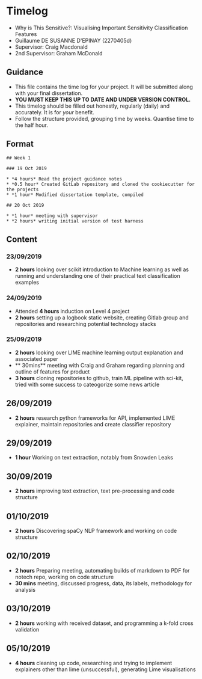 # Timelog

* Why is This Sensitive?: Visualising Important Sensitivity Classification Features
* Guillaume DE SUSANNE D'EPINAY (2270405d)
* Supervisor: Craig Macdonald
* 2nd Supervisor: Graham McDonald

## Guidance

* This file contains the time log for your project. It will be submitted along with your final dissertation.
* **YOU MUST KEEP THIS UP TO DATE AND UNDER VERSION CONTROL.**
* This timelog should be filled out honestly, regularly (daily) and accurately. It is for *your* benefit.
* Follow the structure provided, grouping time by weeks.  Quantise time to the half hour.

## Format
```
## Week 1

### 19 Oct 2019

* *4 hours* Read the project guidance notes
* *0.5 hour* Created GitLab repository and cloned the cookiecutter for the projects
* *1 hour* Modified dissertation template, compiled

## 20 Oct 2019

* *1 hour* meeting with supervisor
* *2 hours* writing initial version of test harness
```

## Content

### 23/09/2019
* **2 hours** looking over scikit introduction to Machine learning as well as running and understanding one of their practical text classification examples

### 24/09/2019
* Attended **4 hours** induction on Level 4 project
* **2 hours** setting up a logbook static website, creating Gitlab group and repositories and researching potential technology stacks

### 25/09/2019
* **2 hours** looking over LIME machine learning output explanation and associated paper
* ** 30mins** meeting with Craig and Graham regarding planning and outline of features for product
* **3 hours** cloning repositories to github, train ML pipeline with sci-kit, tried with some success to cateogorize some news article

## 26/09/2019
* **2 hours** research python frameworks for API, implemented LIME explainer, maintain repositories and create classifier repository

## 29/09/2019
* **1 hour** Working on text extraction, notably from Snowden Leaks

## 30/09/2019
* **2 hours** improving text extraction, text pre-processing and code structure

## 01/10/2019
* **2 hours** Discovering spaCy NLP framework and working on code structure

## 02/10/2019
* **2 hours** Preparing meeting, automating builds of markdown to PDF for notech repo, working on code structure
* **30 mins** meeting, discussed progress, data, its labels, methodology for analysis

## 03/10/2019
* **2 hours** working with received dataset, and programming a k-fold cross validation

## 05/10/2019
* **4 hours** cleaning up code, researching and trying to implement explainers other than lime (unsuccessful), generating Lime visualisations
